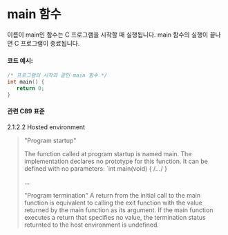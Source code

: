 # main 함수
이름이 main인 함수는 C 프로그램을 시작할 때 실행됩니다. 
main 함수의 실행이 끝나면 C 프로그램이 종료됩니다. 

#### 코드 예시:
```c
/* 프로그램의 시작과 끝인 main 함수 */
int main() {
   return 0;
}
```

#### 관련 C89 표준

2.1.2.2 Hosted environment

>"Program startup"
>
>The function called at program startup is named main.
>The implementation declares no prototype for this function.
>It can be defined with no parameters: `int main(void) { /*...*/ }
>
>...
>
>"Program termination"
>A return from the initial call to the main function is equivalent to calling the exit function
>with the value returned by the main function as its argument.
>If the main function executes a return that specifies no value, the termination status
>returnted to the host environment is undefined. 
